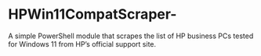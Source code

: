 # HPWin11CompatScraper-
A simple PowerShell module that scrapes the list of HP business PCs tested for Windows 11 from HP’s official support site.
